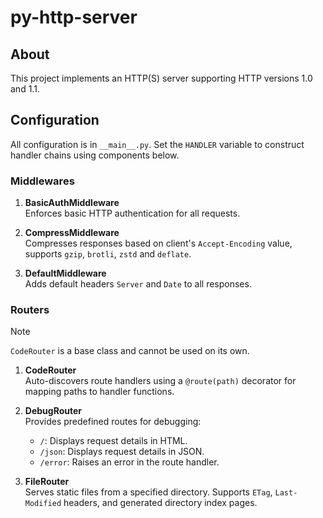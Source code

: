 # py-http-server

## About
This project implements an HTTP(S) server supporting HTTP versions 1.0 and 1.1.

## Configuration
All configuration is in `__main__.py`. Set the `HANDLER` variable to construct handler chains using components below.

### Middlewares
1. **BasicAuthMiddleware**  
   Enforces basic HTTP authentication for all requests.

2. **CompressMiddleware**  
   Compresses responses based on client's `Accept-Encoding` value, supports `gzip`, `brotli`, `zstd` and `deflate`.

3. **DefaultMiddleware**  
   Adds default headers `Server` and `Date` to all responses.

### Routers
> [!NOTE]
> `CodeRouter` is a base class and cannot be used on its own.

1. **CodeRouter**  
   Auto-discovers route handlers using a `@route(path)` decorator for mapping paths to handler functions.  

2. **DebugRouter**  
   Provides predefined routes for debugging:
   - `/`: Displays request details in HTML.
   - `/json`: Displays request details in JSON.
   - `/error`: Raises an error in the route handler.

3. **FileRouter**  
   Serves static files from a specified directory. Supports `ETag`, `Last-Modified` headers, and generated directory index pages.
